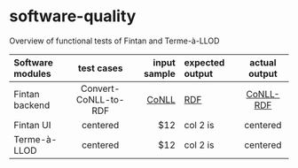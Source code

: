 # software-quality

Overview of functional tests of Fintan and Terme-à-LLOD

| Software modules    | test cases            | input sample          |  expected output  | actual output         |  
| :------------       |:--------------------: | ---------------------:| :------------     |:--------------------: | 
| Fintan backend      | Convert-CoNLL-to-RDF  |  [CoNLL](quora.com/profile/Ashish-Kulkarni-100)                | [RDF](quora.com/profile/Ashish-Kulkarni-100)               | [CoNLL-RDF](quora.com/profile/Ashish-Kulkarni-100)             | 
| Fintan UI           | centered              |   $12                 |  col 2 is         | centered              |                 
| Terme-à-LLOD        | centered              |   $12                 |  col 2 is         | centered              |   
